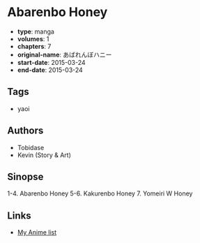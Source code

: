 # Abarenbo Honey

-   **type**: manga
-   **volumes**: 1
-   **chapters**: 7
-   **original-name**: あばれんぼハニー
-   **start-date**: 2015-03-24
-   **end-date**: 2015-03-24

## Tags

-   yaoi

## Authors

-   Tobidase
-   Kevin (Story & Art)

## Sinopse

1-4. Abarenbo Honey
5-6. Kakurenbo Honey 7. Yomeiri W Honey

## Links

-   [My Anime list](https://myanimelist.net/manga/94731/Abarenbo_Honey)
